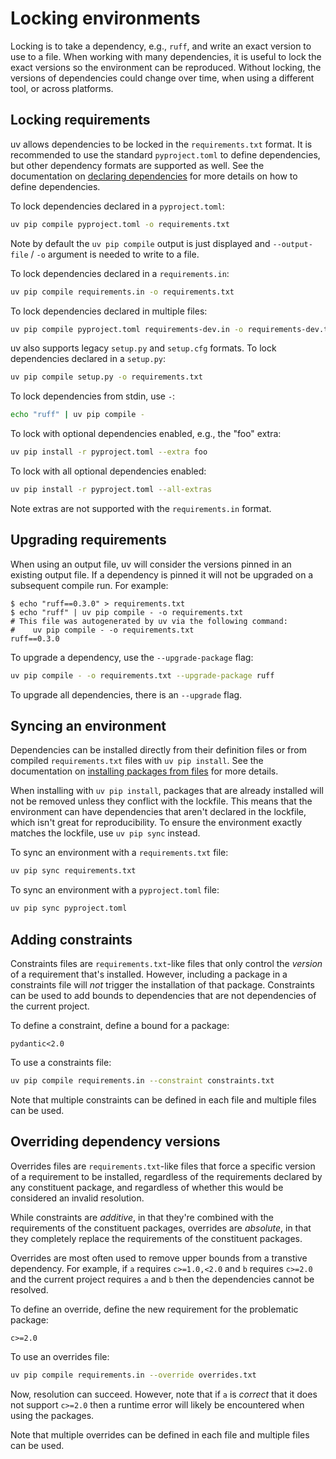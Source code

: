 # Locking environments

Locking is to take a dependency, e.g., `ruff`, and write an exact version to use to a file. When working with many dependencies, it is useful to lock the exact versions so the environment can be reproduced. Without locking, the versions of dependencies could change over time, when using a different tool, or across platforms.

## Locking requirements

uv allows dependencies to be locked in the `requirements.txt` format. It is recommended to use the standard `pyproject.toml` to define dependencies, but other dependency formats are supported as well. See the documentation on [declaring dependencies](dependencies.md) for more details on how to define dependencies.

To lock dependencies declared in a `pyproject.toml`:

```bash
uv pip compile pyproject.toml -o requirements.txt
```

Note by default the `uv pip compile` output is just displayed and `--output-file` / `-o` argument is needed to write to a file.

To lock dependencies declared in a `requirements.in`:

```bash
uv pip compile requirements.in -o requirements.txt
```

To lock dependencies declared in multiple files:

```bash
uv pip compile pyproject.toml requirements-dev.in -o requirements-dev.txt`
```

uv also supports legacy `setup.py` and `setup.cfg` formats. To lock dependencies declared in a `setup.py`:

```bash
uv pip compile setup.py -o requirements.txt
```

To lock dependencies from stdin, use `-`:

```bash
echo "ruff" | uv pip compile -
```

To lock with optional dependencies enabled, e.g., the "foo" extra:

```bash
uv pip install -r pyproject.toml --extra foo
```

To lock with all optional dependencies enabled:

```bash
uv pip install -r pyproject.toml --all-extras
```

Note extras are not supported with the `requirements.in` format.

## Upgrading requirements

When using an output file, uv will consider the versions pinned in an existing output file. If a dependency is pinned it will not be upgraded on a subsequent compile run. For example:

```console
$ echo "ruff==0.3.0" > requirements.txt
$ echo "ruff" | uv pip compile - -o requirements.txt
# This file was autogenerated by uv via the following command:
#    uv pip compile - -o requirements.txt
ruff==0.3.0
```

To upgrade a dependency, use the `--upgrade-package` flag:

```bash
uv pip compile - -o requirements.txt --upgrade-package ruff
```

To upgrade all dependencies, there is an `--upgrade` flag.

## Syncing an environment

Dependencies can be installed directly from their definition files or from compiled `requirements.txt` files with `uv pip install`. See the documentation on [installing packages from files](packages.md#installing-packages-from-files) for more details.

When installing with `uv pip install`, packages that are already installed will not be removed unless they conflict with the lockfile. This means that the environment can have dependencies that aren't declared in the lockfile, which isn't great for reproducibility. To ensure the environment exactly matches the lockfile, use `uv pip sync` instead.

To sync an environment with a `requirements.txt` file:

```bash
uv pip sync requirements.txt
```

To sync an environment with a `pyproject.toml` file:

```bash
uv pip sync pyproject.toml
```

## Adding constraints

Constraints files are `requirements.txt`-like files that only control the _version_ of a requirement that's installed. However,
including a package in a constraints file will _not_ trigger the installation of that package. Constraints can be used to add bounds to dependencies that are not dependencies of the current project.

To define a constraint, define a bound for a package:

```text title="constraints.txt"
pydantic<2.0
```

To use a constraints file:

```bash
uv pip compile requirements.in --constraint constraints.txt
```

Note that multiple constraints can be defined in each file and multiple files can be used.

## Overriding dependency versions

Overrides files are `requirements.txt`-like files that force a specific version of a requirement to be installed, regardless of
the requirements declared by any constituent package, and regardless of whether this would be considered an invalid resolution.

While constraints are _additive_, in that they're combined with the requirements of the constituent packages, overrides are
_absolute_, in that they completely replace the requirements of the constituent packages.

Overrides are most often used to remove upper bounds from a transtive dependency. For example, if `a` requires `c>=1.0,<2.0` and `b` requires `c>=2.0` and the current project requires `a` and `b` then the dependencies cannot be resolved.

To define an override, define the new requirement for the problematic package:

```text title="overrides.txt"
c>=2.0
```

To use an overrides file:

```bash
uv pip compile requirements.in --override overrides.txt
```

Now, resolution can succeed. However, note that if `a` is _correct_ that it does not support `c>=2.0` then a runtime error will likely be encountered when using the packages.

Note that multiple overrides can be defined in each file and multiple files can be used.
